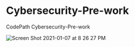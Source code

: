 # Cybersecurity-Pre-work
CodePath Cybersecurity-Pre-work

![Screen Shot 2021-01-07 at 8 26 27 PM](https://user-images.githubusercontent.com/49815957/103964119-aa249d00-5128-11eb-97ff-91f0d91dfeec.png)

